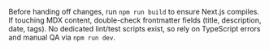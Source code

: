 Before handing off changes, run `npm run build` to ensure Next.js compiles. If touching MDX content, double-check frontmatter fields (title, description, date, tags). No dedicated lint/test scripts exist, so rely on TypeScript errors and manual QA via `npm run dev`.